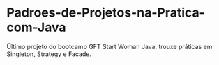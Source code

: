 # Padroes-de-Projetos-na-Pratica-com-Java
Último projeto do bootcamp GFT Start Woman Java, trouxe práticas em  Singleton, Strategy e Facade. 
